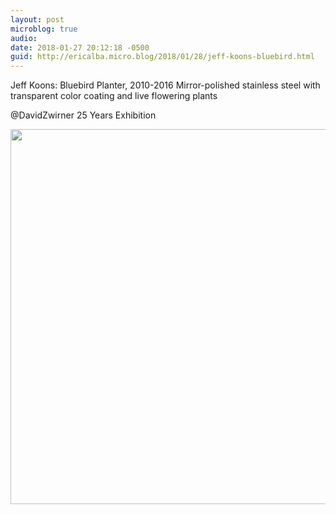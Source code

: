 ```yaml
---
layout: post
microblog: true
audio: 
date: 2018-01-27 20:12:18 -0500
guid: http://ericalba.micro.blog/2018/01/28/jeff-koons-bluebird.html
---
```

Jeff Koons: Bluebird Planter, 2010-2016
Mirror-polished stainless steel with transparent color coating and live flowering plants

@DavidZwirner 25 Years Exhibition

<img src="http://micro.ericalba.com/uploads/2018/285f255cc5.jpg" width="600" height="600" />
